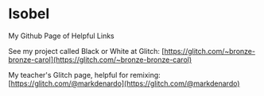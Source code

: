# Isobel
My Github Page of Helpful Links

See my project called Black or White at Glitch: [https://glitch.com/~bronze-bronze-carol](https://glitch.com/~bronze-bronze-carol)

My teacher's Glitch page, helpful for remixing: [https://glitch.com/@markdenardo](https://glitch.com/@markdenardo)

